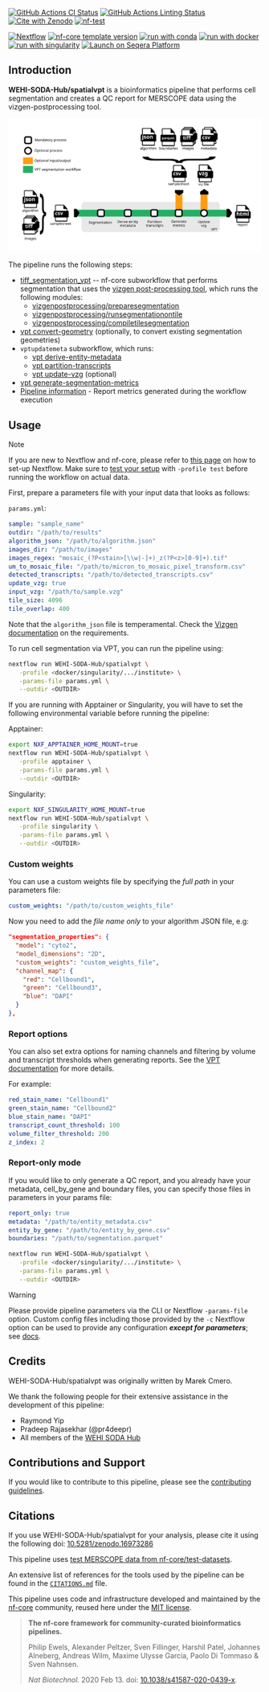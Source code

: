 [![GitHub Actions CI Status](https://github.com/WEHI-SODA-Hub/spatialvpt/actions/workflows/ci.yml/badge.svg)](https://github.com/WEHI-SODA-Hub/spatialvpt/actions/workflows/ci.yml)
[![GitHub Actions Linting Status](https://github.com/WEHI-SODA-Hub/spatialvpt/actions/workflows/linting.yml/badge.svg)](https://github.com/WEHI-SODA-Hub/spatialvpt/actions/workflows/linting.yml)[![Cite with Zenodo](http://img.shields.io/badge/DOI-10.5281/zenodo.16973285-1073c8?labelColor=000000)](https://doi.org/10.5281/zenodo.16973285)
[![nf-test](https://img.shields.io/badge/unit_tests-nf--test-337ab7.svg)](https://www.nf-test.com)

[![Nextflow](https://img.shields.io/badge/version-%E2%89%A524.04.0-green?style=flat&logo=nextflow&logoColor=white&color=%230DC09D&link=https%3A%2F%2Fnextflow.io)](https://www.nextflow.io/)
[![nf-core template version](https://img.shields.io/badge/nf--core_template-3.3.2-green?style=flat&logo=nfcore&logoColor=white&color=%2324B064&link=https%3A%2F%2Fnf-co.re)](https://github.com/nf-core/tools/releases/tag/3.3.2)
[![run with conda](http://img.shields.io/badge/run%20with-conda-3EB049?labelColor=000000&logo=anaconda)](https://docs.conda.io/en/latest/)
[![run with docker](https://img.shields.io/badge/run%20with-docker-0db7ed?labelColor=000000&logo=docker)](https://www.docker.com/)
[![run with singularity](https://img.shields.io/badge/run%20with-singularity-1d355c.svg?labelColor=000000)](https://sylabs.io/docs/)
[![Launch on Seqera Platform](https://img.shields.io/badge/Launch%20%F0%9F%9A%80-Seqera%20Platform-%234256e7)](https://cloud.seqera.io/launch?pipeline=https://github.com/WEHI-SODA-Hub/spatialvpt)

## Introduction

**WEHI-SODA-Hub/spatialvpt** is a bioinformatics pipeline that performs cell segmentation and creates a QC report for MERSCOPE data using the vizgen-postprocessing tool.

![WEHI-SODA-Hub/spatialvpt workflow](docs/images/nf-core-spatialvpt_workflow.svg)

The pipeline runs the following steps:

- [tiff_segmentation_vpt](https://nf-co.re/subworkflows/tiff_segmentation_vpt/) -- nf-core subworkflow that performs segmentation that uses the [vizgen post-processing tool](https://github.com/Vizgen/vizgen-postprocessing), which runs the following modules:
  - [vizgenpostprocessing/preparesegmentation](https://nf-co.re/modules/vizgenpostprocessing_preparesegmentation/)
  - [vizgenpostprocessing/runsegmentationontile](https://nf-co.re/modules/vizgenpostprocessing_runsegmentationontile/)
  - [vizgenpostprocessing/compiletilesegmentation](https://nf-co.re/modules/vizgenpostprocessing_compiletilesegmentation/)
- [vpt convert-geometry](https://vizgen.github.io/vizgen-postprocessing/command_line_interface/index.html#convert-geometry) (optionally, to convert existing segmentation geometries)
- `vptupdatemeta` subworkflow, which runs:
  - [vpt derive-entity-metadata](https://vizgen.github.io/vizgen-postprocessing/command_line_interface/index.html#derive-entity-metadata)
  - [vpt partition-transcripts](https://vizgen.github.io/vizgen-postprocessing/command_line_interface/index.html#partition-transcripts)
  - [vpt update-vzg](https://vizgen.github.io/vizgen-postprocessing/command_line_interface/index.html#update-vzg) (optional)
- [vpt generate-segmentation-metrics](https://vizgen.github.io/vizgen-postprocessing/command_line_interface/index.html#generate-segmentation-metrics)
- [Pipeline information](#pipeline-information) - Report metrics generated during the workflow execution

## Usage

> [!NOTE]
> If you are new to Nextflow and nf-core, please refer to [this page](https://nf-co.re/docs/usage/installation) on how to set-up Nextflow. Make sure to [test your setup](https://nf-co.re/docs/usage/introduction#how-to-run-a-pipeline) with `-profile test` before running the workflow on actual data.

First, prepare a parameters file with your input data that looks as follows:

`params.yml`:

```yaml
sample: "sample_name"
outdir: "/path/to/results"
algorithm_json: "/path/to/algorithm.json"
images_dir: "/path/to/images"
images_regex: "mosaic_(?P<stain>[\\w|-]+)_z(?P<z>[0-9]+).tif"
um_to_mosaic_file: "/path/to/micron_to_mosaic_pixel_transform.csv"
detected_transcripts: "/path/to/detected_transcripts.csv"
update_vzg: true
input_vzg: "/path/to/sample.vzg"
tile_size: 4096
tile_overlap: 400
```

Note that the `algorithm_json` file is temperamental. Check the [Vizgen documentation](https://vizgen.github.io/vizgen-postprocessing/segmentation_options/json_file_format.html) on the requirements.

To run cell segmentation via VPT, you can run the pipeline using:

```bash
nextflow run WEHI-SODA-Hub/spatialvpt \
   -profile <docker/singularity/.../institute> \
   -params-file params.yml \
   --outdir <OUTDIR>
```

If you are running with Apptainer or Singularity, you will have to set the following environmental variable before running the pipeline:

Apptainer:

```bash
export NXF_APPTAINER_HOME_MOUNT=true
nextflow run WEHI-SODA-Hub/spatialvpt \
   -profile apptainer \
   -params-file params.yml \
   --outdir <OUTDIR>
```

Singularity:

```bash
export NXF_SINGULARITY_HOME_MOUNT=true
nextflow run WEHI-SODA-Hub/spatialvpt \
   -profile singularity \
   -params-file params.yml \
   --outdir <OUTDIR>
```

### Custom weights

You can use a custom weights file by specifying the _full path_ in your
parameters file:

```yaml
custom_weights: "/path/to/custom_weights_file"
```

Now you need to add the _file name only_ to your algorithm JSON file, e.g:

```json
"segmentation_properties": {
  "model": "cyto2",
  "model_dimensions": "2D",
  "custom_weights": "custom_weights_file",
  "channel_map": {
    "red": "Cellbound1",
    "green": "Cellbound3",
    "blue": "DAPI"
  }
},
```

### Report options

You can also set extra options for naming channels and filtering by volume and
transcript thresholds when generating reports. See the [VPT documentation](https://vizgen.github.io/vizgen-postprocessing/command_line_interface/index.html#generate-segmentation-metrics)
for more details.

For example:

```yaml
red_stain_name: "Cellbound1"
green_stain_name: "Cellbound2"
blue_stain_name: "DAPI"
transcript_count_threshold: 100
volume_filter_threshold: 200
z_index: 2
```

### Report-only mode

If you would like to only generate a QC report, and you already have your metadata,
cell_by_gene and boundary files, you can specify those files in parameters in
your params file:

```yaml
report_only: true
metadata: "/path/to/entity_metadata.csv"
entity_by_gene: "/path/to/entity_by_gene.csv"
boundaries: "/path/to/segmentation.parquet"
```

```bash
nextflow run WEHI-SODA-Hub/spatialvpt \
   -profile <docker/singularity/.../institute> \
   -params-file params.yml \
   --outdir <OUTDIR>
```

> [!WARNING]
> Please provide pipeline parameters via the CLI or Nextflow `-params-file` option. Custom config files including those provided by the `-c` Nextflow option can be used to provide any configuration _**except for parameters**_;
> see [docs](https://nf-co.re/usage/configuration#custom-configuration-files).

## Credits

WEHI-SODA-Hub/spatialvpt was originally written by Marek Cmero.

We thank the following people for their extensive assistance in the development of this pipeline:

- Raymond Yip
- Pradeep Rajasekhar (@pr4deepr)
- All members of the [WEHI SODA Hub](https://wehi-soda-hub.github.io/)

## Contributions and Support

If you would like to contribute to this pipeline, please see the [contributing guidelines](.github/CONTRIBUTING.md).

## Citations

If you use WEHI-SODA-Hub/spatialvpt for your analysis, please cite it using the following doi: [10.5281/zenodo.16973286](https://doi.org/10.5281/zenodo.16973286)

This pipeline uses [test MERSCOPE data from nf-core/test-datasets](https://github.com/nf-core/test-datasets/tree/modules/data/spatial_omics/merscope).

An extensive list of references for the tools used by the pipeline can be found in the [`CITATIONS.md`](CITATIONS.md) file.

This pipeline uses code and infrastructure developed and maintained by the [nf-core](https://nf-co.re) community, reused here under the [MIT license](https://github.com/nf-core/tools/blob/master/LICENSE).

> **The nf-core framework for community-curated bioinformatics pipelines.**
>
> Philip Ewels, Alexander Peltzer, Sven Fillinger, Harshil Patel, Johannes Alneberg, Andreas Wilm, Maxime Ulysse Garcia, Paolo Di Tommaso & Sven Nahnsen.
>
> _Nat Biotechnol._ 2020 Feb 13. doi: [10.1038/s41587-020-0439-x](https://dx.doi.org/10.1038/s41587-020-0439-x).
